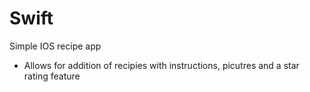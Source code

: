 # Swift
Simple IOS recipe app

- Allows for addition of recipies with instructions, picutres and a star rating feature
